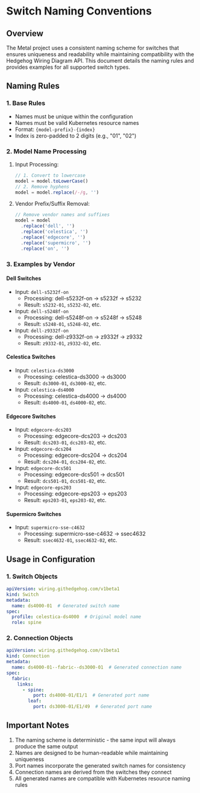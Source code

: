 # Switch Naming Conventions

## Overview
The Metal project uses a consistent naming scheme for switches that ensures uniqueness and readability while maintaining compatibility with the Hedgehog Wiring Diagram API. This document details the naming rules and provides examples for all supported switch types.

## Naming Rules

### 1. Base Rules
- Names must be unique within the configuration
- Names must be valid Kubernetes resource names
- Format: `{model-prefix}-{index}`
- Index is zero-padded to 2 digits (e.g., "01", "02")

### 2. Model Name Processing
1. Input Processing:
   ```javascript
   // 1. Convert to lowercase
   model = model.toLowerCase()
   // 2. Remove hyphens
   model = model.replace(/-/g, '')
   ```

2. Vendor Prefix/Suffix Removal:
   ```javascript
   // Remove vendor names and suffixes
   model = model
     .replace('dell', '')
     .replace('celestica', '')
     .replace('edgecore', '')
     .replace('supermicro', '')
     .replace('on', '')
   ```

### 3. Examples by Vendor

#### Dell Switches
- Input: `dell-s5232f-on`
  - Processing: dell-s5232f-on → s5232f → s5232
  - Result: `s5232-01`, `s5232-02`, etc.
- Input: `dell-s5248f-on`
  - Processing: dell-s5248f-on → s5248f → s5248
  - Result: `s5248-01`, `s5248-02`, etc.
- Input: `dell-z9332f-on`
  - Processing: dell-z9332f-on → z9332f → z9332
  - Result: `z9332-01`, `z9332-02`, etc.

#### Celestica Switches
- Input: `celestica-ds3000`
  - Processing: celestica-ds3000 → ds3000
  - Result: `ds3000-01`, `ds3000-02`, etc.
- Input: `celestica-ds4000`
  - Processing: celestica-ds4000 → ds4000
  - Result: `ds4000-01`, `ds4000-02`, etc.

#### Edgecore Switches
- Input: `edgecore-dcs203`
  - Processing: edgecore-dcs203 → dcs203
  - Result: `dcs203-01`, `dcs203-02`, etc.
- Input: `edgecore-dcs204`
  - Processing: edgecore-dcs204 → dcs204
  - Result: `dcs204-01`, `dcs204-02`, etc.
- Input: `edgecore-dcs501`
  - Processing: edgecore-dcs501 → dcs501
  - Result: `dcs501-01`, `dcs501-02`, etc.
- Input: `edgecore-eps203`
  - Processing: edgecore-eps203 → eps203
  - Result: `eps203-01`, `eps203-02`, etc.

#### Supermicro Switches
- Input: `supermicro-sse-c4632`
  - Processing: supermicro-sse-c4632 → ssec4632
  - Result: `ssec4632-01`, `ssec4632-02`, etc.

## Usage in Configuration

### 1. Switch Objects
```yaml
apiVersion: wiring.githedgehog.com/v1beta1
kind: Switch
metadata:
  name: ds4000-01  # Generated switch name
spec:
  profile: celestica-ds4000  # Original model name
  role: spine
```

### 2. Connection Objects
```yaml
apiVersion: wiring.githedgehog.com/v1beta1
kind: Connection
metadata:
  name: ds4000-01--fabric--ds3000-01  # Generated connection name
spec:
  fabric:
    links:
      - spine:
          port: ds4000-01/E1/1  # Generated port name
        leaf:
          port: ds3000-01/E1/49  # Generated port name
```

## Important Notes
1. The naming scheme is deterministic - the same input will always produce the same output
2. Names are designed to be human-readable while maintaining uniqueness
3. Port names incorporate the generated switch names for consistency
4. Connection names are derived from the switches they connect
5. All generated names are compatible with Kubernetes resource naming rules

